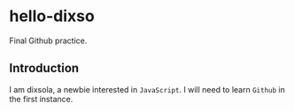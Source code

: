 # hello-dixso
Final Github practice.

## Introduction
I am dixsola, a newbie interested in `JavaScript`. 
I will need to learn `Github` in the first instance.
